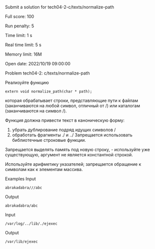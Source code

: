 Submit a solution for tech04-2-c/texts/normalize-path

Full score:	100

Run penalty:	5

Time limit:	1 s

Real time limit:	5 s

Memory limit:	16M

Open date:	2022/10/19 09:00:00

Problem tech04-2: c/texts/normalize-path

Реализуйте функцию
```
extern void normalize_path(char * path);
```
которая обрабатывает строки, представляющие пути к файлам (заканчиваются на любой символ, отличный от /) или каталогам (заканчиваются на символ /).

Функция должна привести текст в каноническую форму:

1. убрать дублирование подряд идущих символов /
2. обработать фрагменты ./ и ../
Запрещается использовать библиотечные строковые функции.

Запрещается выделять память под новую строку, - используйте уже существующую, аргумент не является константной строкой.

Используйте арифметику указателей; запрещается обращение к символам как к элементам массива.

Examples
Input
```
abrakadabra///abc
```
Output
```
abrakadabra/abc
```
Input
```
/var/log/../lib/./ejexec
```
Output
```
/var/lib/ejexec
```